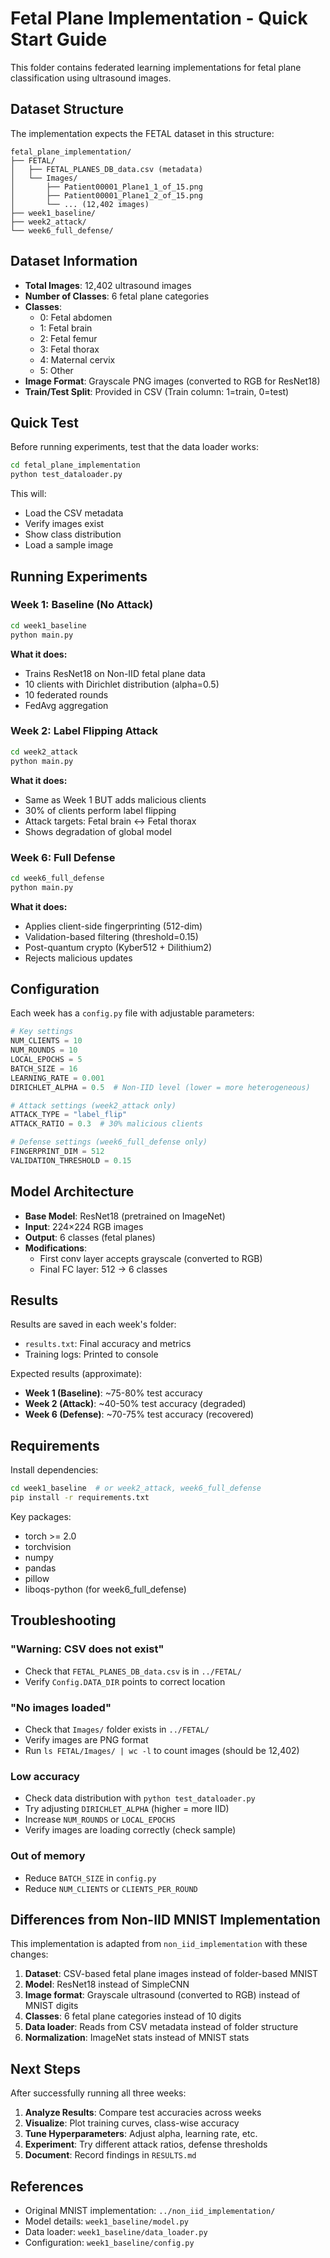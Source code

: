 # Fetal Plane Implementation - Quick Start Guide

This folder contains federated learning implementations for fetal plane classification using ultrasound images.

## Dataset Structure

The implementation expects the FETAL dataset in this structure:

```
fetal_plane_implementation/
├── FETAL/
│   ├── FETAL_PLANES_DB_data.csv (metadata)
│   └── Images/
│       ├── Patient00001_Plane1_1_of_15.png
│       ├── Patient00001_Plane1_2_of_15.png
│       └── ... (12,402 images)
├── week1_baseline/
├── week2_attack/
└── week6_full_defense/
```

## Dataset Information

- **Total Images**: 12,402 ultrasound images
- **Number of Classes**: 6 fetal plane categories
- **Classes**:
  - 0: Fetal abdomen
  - 1: Fetal brain
  - 2: Fetal femur
  - 3: Fetal thorax
  - 4: Maternal cervix
  - 5: Other
- **Image Format**: Grayscale PNG images (converted to RGB for ResNet18)
- **Train/Test Split**: Provided in CSV (Train column: 1=train, 0=test)

## Quick Test

Before running experiments, test that the data loader works:

```bash
cd fetal_plane_implementation
python test_dataloader.py
```

This will:
- Load the CSV metadata
- Verify images exist
- Show class distribution
- Load a sample image

## Running Experiments

### Week 1: Baseline (No Attack)

```bash
cd week1_baseline
python main.py
```

**What it does:**
- Trains ResNet18 on Non-IID fetal plane data
- 10 clients with Dirichlet distribution (alpha=0.5)
- 10 federated rounds
- FedAvg aggregation

### Week 2: Label Flipping Attack

```bash
cd week2_attack
python main.py
```

**What it does:**
- Same as Week 1 BUT adds malicious clients
- 30% of clients perform label flipping
- Attack targets: Fetal brain ↔ Fetal thorax
- Shows degradation of global model

### Week 6: Full Defense

```bash
cd week6_full_defense
python main.py
```

**What it does:**
- Applies client-side fingerprinting (512-dim)
- Validation-based filtering (threshold=0.15)
- Post-quantum crypto (Kyber512 + Dilithium2)
- Rejects malicious updates

## Configuration

Each week has a `config.py` file with adjustable parameters:

```python
# Key settings
NUM_CLIENTS = 10
NUM_ROUNDS = 10
LOCAL_EPOCHS = 5
BATCH_SIZE = 16
LEARNING_RATE = 0.001
DIRICHLET_ALPHA = 0.5  # Non-IID level (lower = more heterogeneous)

# Attack settings (week2_attack only)
ATTACK_TYPE = "label_flip"
ATTACK_RATIO = 0.3  # 30% malicious clients

# Defense settings (week6_full_defense only)
FINGERPRINT_DIM = 512
VALIDATION_THRESHOLD = 0.15
```

## Model Architecture

- **Base Model**: ResNet18 (pretrained on ImageNet)
- **Input**: 224×224 RGB images
- **Output**: 6 classes (fetal planes)
- **Modifications**:
  - First conv layer accepts grayscale (converted to RGB)
  - Final FC layer: 512 → 6 classes

## Results

Results are saved in each week's folder:

- `results.txt`: Final accuracy and metrics
- Training logs: Printed to console

Expected results (approximate):
- **Week 1 (Baseline)**: ~75-80% test accuracy
- **Week 2 (Attack)**: ~40-50% test accuracy (degraded)
- **Week 6 (Defense)**: ~70-75% test accuracy (recovered)

## Requirements

Install dependencies:

```bash
cd week1_baseline  # or week2_attack, week6_full_defense
pip install -r requirements.txt
```

Key packages:
- torch >= 2.0
- torchvision
- numpy
- pandas
- pillow
- liboqs-python (for week6_full_defense)

## Troubleshooting

### "Warning: CSV does not exist"

- Check that `FETAL_PLANES_DB_data.csv` is in `../FETAL/`
- Verify `Config.DATA_DIR` points to correct location

### "No images loaded"

- Check that `Images/` folder exists in `../FETAL/`
- Verify images are PNG format
- Run `ls FETAL/Images/ | wc -l` to count images (should be 12,402)

### Low accuracy

- Check data distribution with `python test_dataloader.py`
- Try adjusting `DIRICHLET_ALPHA` (higher = more IID)
- Increase `NUM_ROUNDS` or `LOCAL_EPOCHS`
- Verify images are loading correctly (check sample)

### Out of memory

- Reduce `BATCH_SIZE` in `config.py`
- Reduce `NUM_CLIENTS` or `CLIENTS_PER_ROUND`

## Differences from Non-IID MNIST Implementation

This implementation is adapted from `non_iid_implementation` with these changes:

1. **Dataset**: CSV-based fetal plane images instead of folder-based MNIST
2. **Model**: ResNet18 instead of SimpleCNN
3. **Image format**: Grayscale ultrasound (converted to RGB) instead of MNIST digits
4. **Classes**: 6 fetal plane categories instead of 10 digits
5. **Data loader**: Reads from CSV metadata instead of folder structure
6. **Normalization**: ImageNet stats instead of MNIST stats

## Next Steps

After successfully running all three weeks:

1. **Analyze Results**: Compare test accuracies across weeks
2. **Visualize**: Plot training curves, class-wise accuracy
3. **Tune Hyperparameters**: Adjust alpha, learning rate, etc.
4. **Experiment**: Try different attack ratios, defense thresholds
5. **Document**: Record findings in `RESULTS.md`

## References

- Original MNIST implementation: `../non_iid_implementation/`
- Model details: `week1_baseline/model.py`
- Data loader: `week1_baseline/data_loader.py`
- Configuration: `week1_baseline/config.py`
